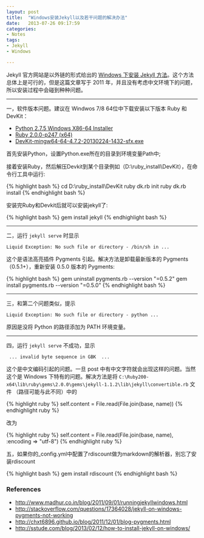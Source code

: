 ```yaml
---
layout: post
title:  "Windows安装Jekyll以及若干问题的解决办法"
date:   2013-07-26 09:17:59
categories: 
- Notes 
tags:
- Jekyll
- Windows

---
```


Jekyll 官方网站是以外链的形式给出的 [Windows 下安装 Jekyll 方法](http://www.madhur.co.in/blog/2011/09/01/runningjekyllwindows.html)。这个方法总体上是可行的，但是这篇文章写于 2011 年，并且没有考虑中文环境下的问题，所以安装过程中会碰到种种问题。

---

一，软件版本问题。建议在 Windwos 7/8 64位中下载安装以下版本 Ruby 和 DevKit：

* [Python 2.7.5 Windows X86-64 Installer](http://www.python.org/ftp/python/2.7.5/python-2.7.5.amd64.msi)
* [Ruby 2.0.0-p247 (x64)](http://dl.bintray.com/oneclick/rubyinstaller/ruby-2.0.0-p247-x64-mingw32.7z?direct)
* [DevKit-mingw64-64-4.7.2-20130224-1432-sfx.exe](http://files.rubyforge.vm.bytemark.co.uk/rubyinstaller/DevKit-mingw64-64-4.7.2-20130224-1432-sfx.exe)

首先安装Python，设置Python.exe所在的目录到环境变量Path中;

接着安装Ruby，然后解压Devkit到某个目录例如（D:\ruby\_install\DevKit），在命令行工具中运行:

{% highlight bash %}
cd D:\ruby\_install\DevKit
ruby dk.rb init
ruby dk.rb install
{% endhighlight bash %}

安装完Ruby和Devkit后就可以安装jekyll了:

{% highlight bash %}
gem install jekyll
{% endhighlight bash %}

---

二，运行 `jekyll serve` 时显示

	Liquid Exception: No such file or directory - /bin/sh in ...

这个是语法高亮插件 Pygments 引起。解决方法是卸载最新版本的 Pygments （0.5.1+），重新安装 0.5.0 版本的 Pygments:

{% highlight bash %}
gem uninstall pygments.rb --version "=0.5.2"
gem install pygments.rb --version "=0.5.0"
{% endhighlight bash %}

---

三，和第二个问题类似，提示

	Liquid Exception: No such file or directory - python ...

原因是没将 Python 的路径添加为 PATH 环境变量。

---

四，运行 `jekyll serve` 不成功，显示

	 ... invalid byte sequence in GBK  ...

这个是中文编码引起的问题。一旦 post 中有中文字符就会出现这样的问题。当然这个是 Windows 下特有的问题。解决方法是将 `C:\Ruby200-x64\lib\ruby\gems\2.0.0\gems\jekyll-1.1.2\lib\jekyll\convertible.rb` 文件 （路径可能与此不同）中的 

{% highlight ruby %}
self.content = File.read(File.join(base, name)) 
{% endhighlight ruby %}

改为

{% highlight ruby %}
self.content = File.read(File.join(base, name), :encoding => "utf-8")
{% endhighlight ruby %}

五，如果你的_config.yml中配置了rdiscount做为markdown的解析器，别忘了安装rdiscount

{% highlight bash %}
gem install rdiscount
{% endhighlight bash %}

### References 

* <http://www.madhur.co.in/blog/2011/09/01/runningjekyllwindows.html>
* <http://stackoverflow.com/questions/17364028/jekyll-on-windows-pygments-not-working>
* <http://chxt6896.github.io/blog/2011/12/01/blog-pygments.html>
* <http://sstude.com/blog/2013/02/12/how-to-install-jekyll-on-windows/>